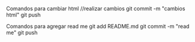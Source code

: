 Comandos para cambiar html 
//realizar cambios
git commit -m "cambios html"
git push 

Comandos para agregar read me 
git add README.md 
git commit -m "read me"
git push 
